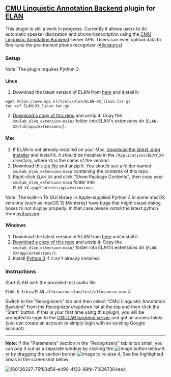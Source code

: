 ## [CMU Linguistic Annotation Backend](https://github.com/neulab/cmulab/) plugin for [ELAN](https://archive.mpi.nl/tla/elan)

This plugin is still a work in progress. Currently it allows users to do automatic speaker diarization and phone transcription using the [CMU Linguistic Annotation Backend](https://github.com/neulab/cmulab/) server APIs. Users can even upload data to fine-tune the pre-trained phone recognizer ([Allosaurus](https://github.com/xinjli/allosaurus))


### Setup

Note: The plugin requires Python 3.

#### Linux

1. Download the latest version of ELAN from [here](https://archive.mpi.nl/tla/elan/download) and install it:
```
wget https://www.mpi.nl/tools/elan/ELAN-XX_linux.tar.gz
tar xzf ELAN-XX_linux.tar.gz
```

2. [Download a copy of this repo](https://github.com/zaidsheikh/cmulab_elan_extension/archive/refs/heads/main.zip) and unzip it. Copy the `cmulab_elan_extension-main/` folder into ELAN's extensions dir (`ELAN-XX/lib/app/extensions/`).

#### Mac

1. If ELAN is not already installed on your Mac, [download the latest .dmg installer](https://archive.mpi.nl/tla/elan/download) and install it. It should be installed in the `/Applications/ELAN_XX` directory, where `XX` is the name of the version.
2. Download this [zip file](https://github.com/zaidsheikh/cmulab_elan_extension/archive/refs/heads/main.zip) and unzip it. You should see a folder named `cmulab_elan_extension-main` containing the contents of this repo.
3. Right-click `ELAN_XX` and click "Show Package Contents", then copy your `cmulab_elan_extension-main` folder into `ELAN_XX.app/Contents/app/extensions`.

Note: The built-in Tk GUI library in Apple-supplied Python 3 in some macOS versions (such as macOS 12 Monterey) have bugs that might cause dialog boxes to not display properly. In that case please install the latest python from [python.org](https://www.python.org/downloads/).


#### Windows

1. Download the latest version of ELAN from [here](https://archive.mpi.nl/tla/elan/download) and install it.
2. [Download a copy of this repo](https://github.com/zaidsheikh/cmulab_elan_extension/archive/refs/heads/main.zip) and unzip it. Copy the `cmulab_elan_extension-main/` folder into ELAN's extensions dir (`ELAN-XX/app/extensions/`).
3. Install [Python 3](https://www.python.org/downloads/) if it isn't already installed.


### Instructions

Start ELAN with the provided test audio file

`ELAN_6-3/bin/ELAN allosaurus-elan/test/allosaurus.wav &`

Switch to the "Recognizers" tab and then select "CMU Linguistic Annotation Backend" from the Recognizer dropdown list at the top and then click the "Start" button.
If this is your first time using this plugin, you will be prompted to login to the [CMULAB backend server](https://github.com/neulab/cmulab) and get an access token (you can create an account or simply login with an existing Google account).

-----

**Note:** if the "Parameters" section in the "Recognizers" tab is too small, you can pop it out as a separate window by clicking the ![image](https://user-images.githubusercontent.com/2358298/164206178-c3aabfac-bf2f-4eb5-9837-f4623c4c4a69.png)
 button below it or by dragging the section border ![image](https://user-images.githubusercontent.com/2358298/164206629-0e1ce212-4690-4c17-9ee8-060414a9242e.png) to re-size it. See the highlighted areas in the screenshot below:

![160126327-75f80d58-e490-4f23-98fd-716267364ea4](https://user-images.githubusercontent.com/2358298/164206810-e2d973ab-25df-4490-853e-35d3db49afd5.png)
